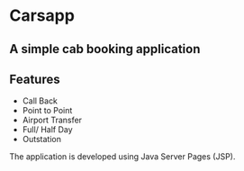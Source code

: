 # Carsapp

## A simple cab booking application

## Features

 - Call Back 
 - Point to Point 
 - Airport Transfer 
 - Full/ Half Day 
 - Outstation

The application is developed using Java Server Pages (JSP).

